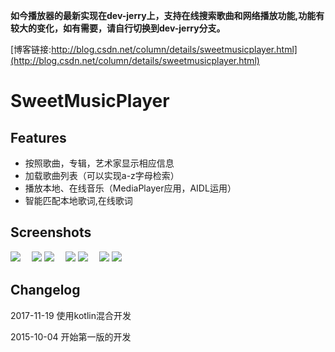 
**如今播放器的最新实现在dev-jerry上，支持在线搜索歌曲和网络播放功能,功能有较大的变化，如有需要，请自行切换到dev-jerry分支。**

[博客链接:http://blog.csdn.net/column/details/sweetmusicplayer.html](http://blog.csdn.net/column/details/sweetmusicplayer.html)

# SweetMusicPlayer
## Features  
- 按照歌曲，专辑，艺术家显示相应信息  
- 加载歌曲列表（可以实现a-z字母检索）  
- 播放本地、在线音乐（MediaPlayer应用，AIDL运用）  
- 智能匹配本地歌词,在线歌词   

## Screenshots
![][1]　
![][2]
![][3]　
![][4]
![][5]　
![][6]
![][7]

## Changelog

2017-11-19
使用kotlin混合开发

2015-10-04
开始第一版的开发

[1]: http://on8vjlgub.bkt.clouddn.com/sweetmusic1.png
[2]: http://on8vjlgub.bkt.clouddn.com/sweetmusic2.png 
[3]: http://on8vjlgub.bkt.clouddn.com/sweetmusic3.png
[4]: http://on8vjlgub.bkt.clouddn.com/sweetmusic4.png 
[5]: http://on8vjlgub.bkt.clouddn.com/sweetmusic5.png
[6]: http://on8vjlgub.bkt.clouddn.com/sweetmusic6.png 
[7]: http://on8vjlgub.bkt.clouddn.com/sweetmusic7.png
